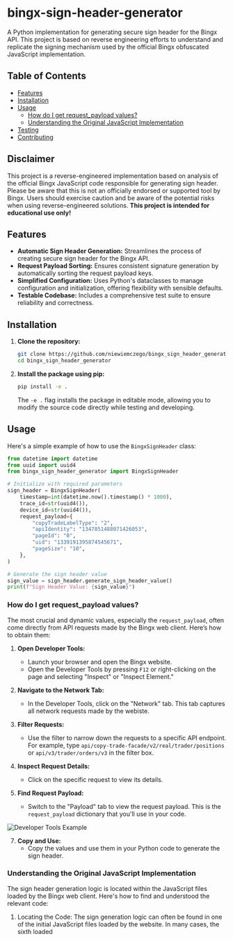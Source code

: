 # bingx-sign-header-generator

A Python implementation for generating secure sign header for the Bingx API. This project is based on reverse engineering efforts to understand and replicate the signing mechanism used by the official Bingx obfuscated JavaScript implementation.

## Table of Contents

- [Features](#features)
- [Installation](#installation)
- [Usage](#usage)
    - [How do I get request_payload values?](#how-do-i-get-request_payload-values)
    - [Understanding the Original JavaScript Implementation](#understanding-the-original-javascript-implementation)
- [Testing](#testing)
- [Contributing](#contributing)

## Disclaimer

This project is a reverse-engineered implementation based on analysis of the official Bingx JavaScript code responsible for generating sign header. Please be aware that this is not an officially endorsed or supported tool by Bingx. Users should exercise caution and be aware of the potential risks when using reverse-engineered solutions. **This project is intended for educational use only!**


## Features

- **Automatic Sign Header Generation:** Streamlines the process of creating secure sign header for the Bingx API.
- **Request Payload Sorting:** Ensures consistent signature generation by automatically sorting the request payload keys.
- **Simplified Configuration:**  Uses Python's dataclasses to manage configuration and initialization, offering flexibility with sensible defaults.
- **Testable Codebase:** Includes a comprehensive test suite to ensure reliability and correctness.

## Installation

1.  **Clone the repository:**

    ```bash
    git clone https://github.com/niewiemczego/bingx_sign_header_generator.git
    cd bingx_sign_header_generator
    ```

2.  **Install the package using pip:**

    ```bash
    pip install -e .
    ```

    The `-e .` flag installs the package in editable mode, allowing you to modify the source code directly while testing and developing.

## Usage

Here's a simple example of how to use the `BingxSignHeader` class:

```python
from datetime import datetime
from uuid import uuid4
from bingx_sign_header_generator import BingxSignHeader

# Initialize with required parameters
sign_header = BingxSignHeader(
    timestamp=int(datetime.now().timestamp() * 1000),
    trace_id=str(uuid4()),
    device_id=str(uuid4()),
    request_payload={
        "copyTradeLabelType": "2",
        "apiIdentity": "1347851488071426053",
        "pageId": "0",
        "uid": "1339191395874545671",
        "pageSize": "10",
    },
)

# Generate the sign header value
sign_value = sign_header.generate_sign_header_value()
print(f"Sign Header Value: {sign_value}")
```

### How do I get request_payload values?

The most crucial and dynamic values, especially the `request_payload`, often come directly from API requests made by the Bingx web client. Here’s how to obtain them:

1. **Open Developer Tools:**
   - Launch your browser and open the Bingx website.
   - Open the Developer Tools by pressing `F12` or right-clicking on the page and selecting "Inspect" or "Inspect Element."

2. **Navigate to the Network Tab:**
   - In the Developer Tools, click on the "Network" tab. This tab captures all network requests made by the webiste.

3. **Filter Requests:**
   - Use the filter to narrow down the requests to a specific API endpoint. For example, type `api/copy-trade-facade/v2/real/trader/positions` or `api/v3/trader/orders/v3` in the filter box.

4. **Inspect Request Details:**
   - Click on the specific request to view its details.

5. **Find Request Payload:**
   - Switch to the "Payload" tab to view the request payload. This is the `request_payload` dictionary that you'll use in your code.

  ![Developer Tools Example](https://github.com/user-attachments/assets/9bddc5db-d4e8-41e3-ad39-3a9bd7b10925)
  
7. **Copy and Use:**
   - Copy the values and use them in your Python code to generate the sign header.

### Understanding the Original JavaScript Implementation

The sign header generation logic is located within the JavaScript files loaded by the Bingx web client. Here's how to find and understood the relevant code:

1. Locating the Code: The sign generation logic can often be found in one of the initial JavaScript files loaded by the website. In many cases, the sixth loaded <script> is the one that contains the "encryptionContent" keyword, which is a key component used later in generating the sign.

   **If you're having trouble locating the correct script, here are some previously used URLs that might help:**
   - https://bin.bb-os.com/_nuxt/08f13682b3.modern.js
   - https://bin.bb-os.com/_nuxt/941f858513.modern.js
   - https://bin.bb-os.com/_nuxt/1491b29.js <-- the oldest one, used a few years ago

![Location JavaScript Sign Implementation](https://github.com/user-attachments/assets/c704e003-1254-402f-a796-52a3265e3470)

2. Analyzing the Code: Once you find the script file, search for the encryptionContent variable or the function responsible for generating the sign. By observing how this variable is constructed, you can understand the steps needed to replicate the signing process.

![JavaScript Sign Implementation](https://github.com/user-attachments/assets/178245ac-3b2d-45aa-83e1-ad04a714e151)

## Testing 

The project includes comprehensive tests using pytest. The tests ensure that the key functionalities work as expected, including the signing process and payload sorting.

To run the tests:

```bash
pytest -s
```

This command will execute all tests and show output from print statements if needed. A pytest.ini configuration file is included to manage test configurations.

## Contributing

Contributions are welcome! Please follow these steps:

1. Fork the repository.
2. Create a new branch for your feature or fix.
3. Write tests for your changes.
4. Ensure all tests pass.
5. Submit a pull request with a clear description of your changes.

